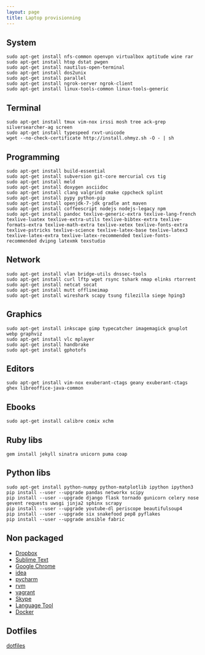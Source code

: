 ```yaml
---
layout: page
title: Laptop provisionning
---
```


System
------

	sudo apt-get install nfs-common openvpn virtualbox aptitude wine rar
	sudo apt-get install htop dstat pwgen
	sudo apt-get install nautilus-open-terminal
	sudo apt-get install dos2unix
	sudo apt-get install parallel
	sudo apt-get install ngrok-server ngrok-client
	sudo apt-get install linux-tools-common linux-tools-generic

Terminal
--------

	sudo apt-get install tmux vim-nox irssi mosh tree ack-grep silversearcher-ag screen
	sudo apt-get install typespeed rxvt-unicode
	wget --no-check-certificate http://install.ohmyz.sh -O - | sh

Programming
-----------

	sudo apt-get install build-essential
	sudo apt-get install subversion git-core mercurial cvs tig
	sudo apt-get install meld
	sudo apt-get install doxygen asciidoc
	sudo apt-get install clang valgrind cmake cppcheck splint
	sudo apt-get install pypy python-pip
	sudo apt-get install openjdk-7-jdk gradle ant maven
	sudo apt-get install coffeescript nodejs nodejs-legacy npm
	sudo apt-get install pandoc texlive-generic-extra texlive-lang-french texlive-luatex texlive-extra-utils texlive-bibtex-extra texlive-formats-extra texlive-math-extra texlive-xetex texlive-fonts-extra texlive-pstricks texlive-science texlive-latex-base texlive-latex3 texlive-latex-extra texlive-latex-recommended texlive-fonts-recommended dvipng latexmk texstudio

Network
-------

	sudo apt-get install vlan bridge-utils dnssec-tools
	sudo apt-get install curl lftp wget rsync tshark nmap elinks rtorrent
	sudo apt-get install netcat socat
	sudo apt-get install mutt offlineimap
	sudo apt-get install wireshark scapy tsung filezilla siege hping3

Graphics
--------

	sudo apt-get install inkscape gimp typecatcher imagemagick gnuplot webp graphviz
	sudo apt-get install vlc mplayer
	sudo apt-get install handbrake
	sudo apt-get install gphotofs

Editors
-------

	sudo apt-get install vim-nox exuberant-ctags geany exuberant-ctags ghex libreoffice-java-common

Ebooks
------

	sudo apt-get install calibre comix xchm

Ruby libs
---------

	gem install jekyll sinatra unicorn puma coap

Python libs
-----------

	sudo apt-get install python-numpy python-matplotlib ipython ipython3
	pip install --user --upgrade pandas networkx scipy
	pip install --user --upgrade django flask tornado gunicorn celery nose gevent requests uwsgi jinja2 sphinx scrapy
	pip install --user --upgrade youtube-dl periscope beautifulsoup4
	pip install --user --upgrade six snakefood pep8 pyflakes
	pip install --user --upgrade ansible fabric

Non packaged
------------

- [Dropbox](//dropbox.com/install)
- [Sublime Text](//sublimetext.com)
- [Google Chrome](//google.com/chrome)
- [idea](//jetbrains.com/idea/)
- [pycharm](//jetbrains.com/pycharm)
- [rvm](//rvm.io/)
- [vagrant](//vagrantup.com/)
- [Skype](//www.skype.com/fr/download-skype/skype-for-computer/)
- [Language Tool](//languagetool.org)
- [Docker](//get.docker.io/ubuntu)

Dotfiles
--------

[dotfiles](/dotfiles)
